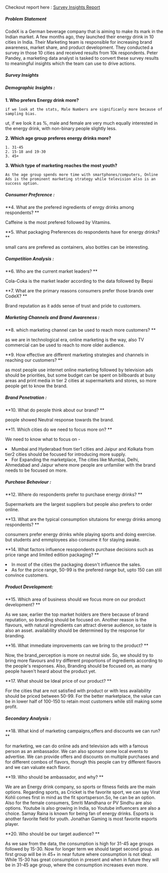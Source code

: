Checkout report here : [Survey Insights Report](https://www.novypro.com/project/energy-drinks-survey-insights)

##### Problem Statement
CodeX is a German beverage company that is aiming to make its mark in the Indian market. A few months ago, they launched their energy drink in 10 cities in India.
Their Marketing team is responsible for increasing brand awareness, market share, and product development. They conducted a survey in those 10 cities and received results from 10k respondents. Peter Pandey, a marketing data analyst is tasked to convert these survey results to meaningful insights which the team can use to drive actions.

##### Survey Insights
##### Demographic Insights :

**1. Who prefers Energy drink more?**

	if we look at the stats, Male Numbers are significanly more because of sampling bias.
ut, if we look it as %, male and female are very much equally interested in the energy drink, with non-binary people slightly less.

**2. Which age group preferes energy drinks more?**
	
	1. 31-45
	2. 15-18 and 19-30
	3. 45+

**3. Which type of marketing reaches the most youth?**
	
	As the age group spends more time with smartphones/computers, Online Ads is the prominent marketing strategy while television also is an success option.

##### Consumer Preference :


**4. What are the prefered ingredients of enrgy drinks among respondents?
**	
	<p>Caffeine is the most prefered followed by Vitamins.</p>

**5. What packaging Preferences do respondents have for energy drinks?
**
	<p>small cans are prefered as containers, also bottles can be interesting.</p>


##### Competition Analysis :


**6. Who are the current market leaders?
**
	<p>Cola-Coka is the market leader according to the data followed by Bepsi</p>

**7. What are the primary reasons consumers prefer those brands over CodeX?
**
	<p>Brand reputation as it adds sense of trust and pride to customers.</p>


##### Marketing Channels and Brand Awareness :


**8. which marketing channel can be used to reach more customers?
**
	<p>as we are in technological era, online marketing is the way, also TV commercial can be used to reach to more older audience.</p>

**9. How effective are different marketing strategies and channels in reaching our customers?
**
	<p>as most people use internet online marketing followed by television ads should be priorities, but some budget can be spent on billboards at busy areas and print media in tier 2 cities at supermarkets and stores, so more people get to know the brand.</p>


##### Brand Penetration :


**10.  What do people think about our brand?
**
	<p>people showed Neutral response towards the brand.</p>

**11. Which cities do we need to focus more on?
**	
	<p>We need to know what to focus on -
	<li>Mumbai and Hyderabad from tier1 cities and Jaipur and Kolkata from tier2 cities should be focused for introducing more supply.</li>
	<li>For Expanding the marketplace, The cities like Mumbai, Delhi, Ahmedabad and Jaipur where more people are unfamilier with the brand needs to be focused on more.</li>
</p>

##### Purchase Behaviour : 


**12. Where do respondents prefer to purchase energy drinks?
**
	<p>Supermarkets are the largest suppliers but people also prefers to order online.</p>

**13. What are the typical consumption situtaions for energy drinks among respondents?
**
	<p>consumers prefer energy drinks while playing sports and doing exercise. but students and emmployees also consume it for staying awake.</p>

**14. What factors influence resopondents purchase decisions such as price range and limited edition packaging?
**
	<li>In most of the cities the packaging doesn't influence the sales.</li>
	<li>As for the price range, 50-99 is the prefered range but, upto 150 can still convince customers.</li>

			
##### Product Development:


**15. Which area of business should we focus more on our product development?
**
	<p>As we saw, earlier the top market holders are there because of brand reputation, so branding should be focused on.
	Another reason is the flavours, with natural ingredients can attract diverse audience, so taste is also an asset.
	availability should be determined by the response for branding.</p>

**16. What immediate improvements can we bring to the product?
**
	<p>Now, the brand_perception is more on neutral side. So, we should try to bring more flavours and try different proportions of ingredients according to the people's responses.
	Also, Branding should be focused on, as many people haven't heard about the product yet.</p>

**17.  What should be Ideal price of our product?
**
	<p>For the cities that are not satisfied with product or with less availability should be priced between 50-99.
	For the better marketplace, the value can be in lower half of 100-150 to retain most customers while still making some profit.</p>

##### Secondary Analysis :


**18. What kind of marketing campaigns,offers and discounts we can run? 
**
	<p>for marketing, we can do online ads and television ads with a famous person as an ambassador. We can also sponsor some local events to advertise.
	We can provide offers and discounts on multiple purchases and for different combos of flavors, thorugh this people can try different flavors and we can valuate each flavor.</p>


**19. Who should be ambassador, and why?
**
	<p>We are an Energy drink company, so sports or fitness fields are the main options. Regarding sports, as Cricket is the favorite sport,
	we can say Virat Kohli comes first in mind as the fit sportsperson.So, he can be an option.
	Also for the female consumers, Smriti Mandhana or PV Sindhu are also options.
	Youtube is also growing in India, so Youtube influencers are also a choice. Samay Raina is known for being fan of energy drinks.
	Esports is another favorite field for youth. Jonathan Gaming is most favorite esports player.</p> 

**20. Who should be our target audience?
**
	<p>As we saw from the data, the consumption is high for 31-45 age groups followed by 15-30. Now for longer term we should target second group.
	as first group will be in 45+ in near future where consumption is not ideal. While 15-30 has great consumption in present and when in future they will be in 31-45 age group, where the consumption increases even more.</p>
























































	
 
	
